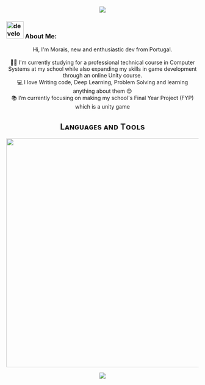 <h1 align="center">
  <a href="https://git.io/typing-svg">
    <img src="https://readme-typing-svg.herokuapp.com/?lines=This+is+MoraisWasTaken;Nice+to+meet+you+%F0%9F%91%8B&center=true&size=30">
  </a>
</h1>
   
###  <img src="/images/Developer.gif" alt="developer gif"  height="45px">  About Me:
<p align="center">
  Hi, I'm Morais, new and enthusiastic dev from Portugal.
  <br>
  <br>
  👨‍🎓 I'm currently studying for a professional technical course in Computer Systems at my school while also expanding my skills in game development through an online Unity course.
  <br>
  💻 I love Writing code, Deep Learning, Problem Solving and learning anything about them 😊
  <br>
  📚 I’m currently focusing on making my school's Final Year Project (FYP) which is a unity game
</p>

<!--Languages and Tools Section-->       
<h2 align="center">Lᴀɴɢᴜᴀɢᴇs ᴀɴᴅ Tᴏᴏʟs</h2> 
<p align="center">
<img width="600px"  src="https://skillicons.dev/icons?i=unity,vscode,cs,mysql,sqlite,html,css,js,cpp,&perline=12"  />
</p>




<!--Footer-->
<p align="center">
  <img src="https://capsule-render.vercel.app/api?type=waving&color=timeGradient&height=65&section=footer"/>
</p>
